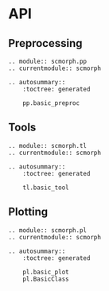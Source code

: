 # API

## Preprocessing

```{eval-rst}
.. module:: scmorph.pp
.. currentmodule:: scmorph

.. autosummary::
    :toctree: generated

    pp.basic_preproc
```

## Tools

```{eval-rst}
.. module:: scmorph.tl
.. currentmodule:: scmorph

.. autosummary::
    :toctree: generated

    tl.basic_tool
```

## Plotting

```{eval-rst}
.. module:: scmorph.pl
.. currentmodule:: scmorph

.. autosummary::
    :toctree: generated

    pl.basic_plot
    pl.BasicClass
```
